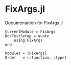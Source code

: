 # FixArgs.jl

Documentation for FixArgs.jl

```@meta
CurrentModule = FixArgs
DocTestSetup = quote
    using FixArgs
end
```

```@autodocs
Modules = [FixArgs]
Order   = [:function, :type]
```
